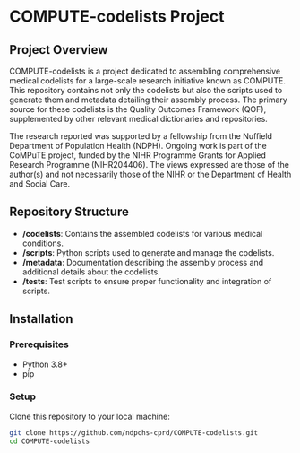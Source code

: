 # COMPUTE-codelists Project

## Project Overview
COMPUTE-codelists is a project dedicated to assembling comprehensive medical codelists for a large-scale research initiative known as COMPUTE. This repository contains not only the codelists but also the scripts used to generate them and metadata detailing their assembly process. The primary source for these codelists is the Quality Outcomes Framework (QOF), supplemented by other relevant medical dictionaries and repositories.

The research reported was supported by a fellowship from the Nuffield Department of Population Health (NDPH). Ongoing work is part of the CoMPuTE project, funded by the NIHR Programme Grants for Applied Research Programme (NIHR204406). The views expressed are those of the author(s) and not necessarily those of the NIHR or the Department of Health and Social Care.

## Repository Structure
- **/codelists**: Contains the assembled codelists for various medical conditions.
- **/scripts**: Python scripts used to generate and manage the codelists.
- **/metadata**: Documentation describing the assembly process and additional details about the codelists.
- **/tests**: Test scripts to ensure proper functionality and integration of scripts.

## Installation

### Prerequisites
- Python 3.8+
- pip

### Setup
Clone this repository to your local machine:
```bash
git clone https://github.com/ndpchs-cprd/COMPUTE-codelists.git
cd COMPUTE-codelists

